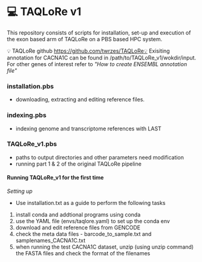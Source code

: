 # 💻  TAQLoRe v1 #

This repository consists of scripts for installation, set-up and execution of the exon based arm of TAQLoRe on a PBS based HPC system.

💡 TAQLoRe github https://github.com/twrzes/TAQLoRe💡 Exisiting annotation for CACNA1C can be found in /path/to/TAQLoRe_v1/wokdir/input. For other genes of interest refer to       _"How to create ENSEMBL annotation file"_


### installation.pbs ###
- downloading, extracting and editing reference files. 

### indexing.pbs ###
- indexing genome and transcriptome references with LAST

### TAQLoRe_v1.pbs ###
- paths to output directories and other parameters need modification
- running part 1 & 2 of the original TAQLoRe pipeline 




#### Running TAQLoRe_v1 for the first time ####
_Setting up_
- Use installation.txt as a guide to perform the following tasks 
1. install conda and addtional programs using conda
2. use the YAML file (envs/taqlore.yaml) to set up the conda env
3. download and edit reference files from GENCODE
4. check the meta data files - barcode_to_sample.txt and samplenames_CACNA1C.txt 
5. when running the test CACNA1C dataset, unzip (using unzip command) the FASTA files and check the format of the filenames


